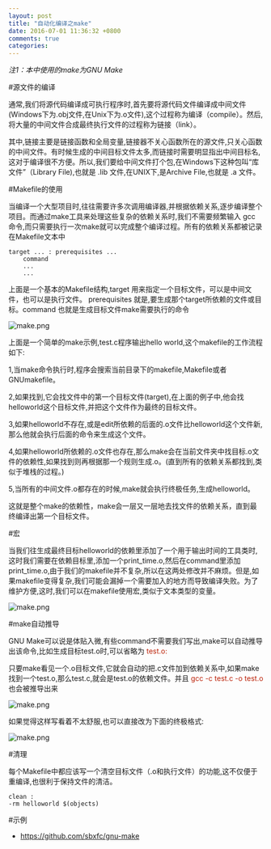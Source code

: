 ```yaml
---
layout: post
title: "自动化编译之make"
date: 2016-07-01 11:36:32 +0800
comments: true
categories: 
---
```


*注1：本中使用的make为GNU Make*


#源文件的编译

通常,我们将源代码编译成可执行程序时,首先要将源代码文件编译成中间文件(Windows下为.obj文件,在Unix下为.o文件),这个过程称为编译（compile）。然后,将大量的中间文件合成最终执行文件的过程称为链接（link）。

其中,链接主要是链接函数和全局变量,链接器不关心函数所在的源文件,只关心函数的中间文件。有时候生成的中间目标文件太多,而链接时需要明显指出中间目标名,这对于编译很不方便。所以,我们要给中间文件打个包,在Windows下这种包叫“库文件”（Library File),也就是 .lib 文件,在UNIX下,是Archive File,也就是 .a 文件。 

#Makefile的使用

当编译一个大型项目时,往往需要许多次调用编译器,并根据依赖关系,逐步编译整个项目。而通过make工具来处理这些复杂的依赖关系时,我们不需要频繁输入 gcc 命令,而只需要执行一次make就可以完成整个编译过程。所有的依赖关系都被记录在Makefile文本中

	target ... : prerequisites ... 
		command 
		... 
		... 

上面是一个基本的Makefile结构,target 用来指定一个目标文件，可以是中间文件，也可以是执行文件。 prerequisites 就是,要生成那个target所依赖的文件或目标。command 也就是生成目标文件make需要执行的命令

![make.png](/images/2016/6/make_01.png)

上面是一个简单的make示例,test.c程序输出hello world,这个makefile的工作流程如下:

1,当make命令执行时,程序会搜索当前目录下的makefile,Makefile或者GNUmakefile。

2,如果找到,它会找文件中的第一个目标文件(target),在上面的例子中,他会找helloworld这个目标文件,并把这个文件作为最终的目标文件。

3,如果helloworld不存在,或是edit所依赖的后面的.o文件比helloworld这个文件新,那么他就会执行后面的命令来生成这个文件。

4,如果helloworld所依赖的.o文件也存在,那么make会在当前文件夹中找目标.o文件的依赖性,如果找到则再根据那一个规则生成.o。(直到所有的依赖关系都找到,类似于堆栈的过程。)

5,当所有的中间文件.o都存在的时候,make就会执行终极任务,生成helloworld。
 
这就是整个make的依赖性，make会一层又一层地去找文件的依赖关系，直到最终编译出第一个目标文件。

#宏

当我们往生成最终目标helloworld的依赖里添加了一个用于输出时间的工具类时,这时我们需要在依赖目标里,添加一个print_time.o,然后在command里添加print_time.o,由于我们的makefile并不复杂,所以在这两处修改并不麻烦。但是,如果makefile变得复杂,我们可能会漏掉一个需要加入的地方而导致编译失败。为了维护方便,这时,我们可以在makefile使用宏,类似于文本类型的变量。

![make.png](/images/2016/6/make_02.png)

#make自动推导


GNU Make可以说是体贴入微,有些command不需要我们写出,make可以自动推导出该命令,比如生成目标test.o时,可以省略为  <font color='#bd260d'>test.o:</font>

只要make看见一个.o目标文件,它就会自动的把.c文件加到依赖关系中,如果make找到一个test.o,那么test.c,就会是test.o的依赖文件。并且 <font color='#bd260d'>gcc -c test.c -o test.o</font> 也会被推导出来

![make.png](/images/2016/6/make_03.png)

如果觉得这样写看着不太舒服,也可以直接改为下面的终极格式:

![make.png](/images/2016/6/make_04.png)

#清理

每个Makefile中都应该写一个清空目标文件（.o和执行文件）的功能,这不仅便于重编译,也很利于保持文件的清洁。

	clean :
	-rm helloworld $(objects) 

#示例

- <https://github.com/sbxfc/gnu-make>




